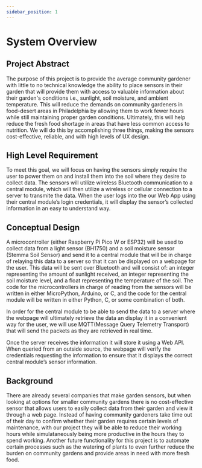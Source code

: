 ```yaml
---
sidebar_position: 1
---
```


# System Overview

## Project Abstract
The purpose of this project is to provide the average community gardener with little to no technical knowledge the ability to place sensors in their garden that will provide them with access to valuable information about their garden's conditions i.e., sunlight, soil moisture, and ambient temperature. This will reduce the demands on community gardeners in food-desert areas in Philadelphia by allowing them to work fewer hours while still maintaining proper garden conditions. Ultimately, this will help reduce the fresh food shortage in areas that have less common access to nutrition. We will do this by accomplishing three things, making the sensors cost-effective, reliable, and with high levels of UX design.

## High Level Requirement
To meet this goal, we will focus on having the sensors simply require the user to power them on and install them into the soil where they desire to collect data. The sensors will utilize wireless Bluetooth communication to a central module, which will then utilize a wireless or cellular connection to a server to transmite the data. When the user logs into the our Web App using their central module’s login credentials, it will display the sensor’s collected information in an easy to understand way.

## Conceptual Design
A microcontroller (either Raspberry Pi Pico W or ESP32) will be used to collect data from a light sensor (BH1750) and a soil moisture sensor (Stemma Soil Sensor) and send it to a central module that will be in charge of relaying this data to a server so that it can be displayed on a webpage for the user. This data will be sent over Bluetooth and will consist of: an integer representing the amount of sunlight received, an integer representing the soil moisture level, and a float representing the temperature of the soil. The code for the microcontrollers in charge of reading from the sensors will be written in either MicroPython, Arduino, or C, and the code for the central module will be written in either Python, C, or some combination of both.

In order for the central module to be able to send the data to a server where the webpage will ultimately retrieve the data an display it in a convenient way for the user, we will use MQTT(Message Query Telemetry Transport) that will send the packets as they are retrieved in real time.

Once the server receives the information it will store it using a Web API. When queried from an outside source, the webpage will verify the credentials requesting the information to ensure that it displays the correct central module’s sensor information.

## Background
There are already several companies that make garden sensors, but when looking at options for smaller community gardens there is no cost-effective sensor that allows users to easily collect data from their garden and view it through a web page. Instead of having community gardeners take time out of their day to confirm whether their garden requires certain levels of maintenance, with our project they will be able to reduce their working hours while simulataneously being more productive in the hours they to spend working. Another future functionality for this project is to automate certain processes such as the watering of plants to even further reduce the burden on community gardens and provide areas in need with more fresh food.